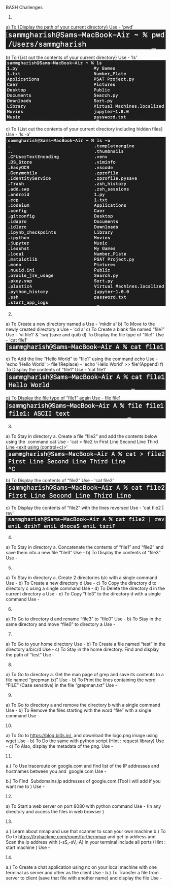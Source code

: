 BASH Challenges

1. 
a) To {Display the path of your current directory} Use - 'pwd'
![output](Screenshots/1a.png)

b) To {List out the contents of your current directory} Use - 'ls'
![output](Screenshots/1b.png)

c) To {List out the contents of your current directory including hidden files} Use - 'ls -a'
![output](Screenshots/1c.png)

2. 
a) To Create a new directory named a Use - 'mkdir a'
b) To Move to the newly created directory a Use - 'cd a'
c) To Create a blank file named “file1” Use - 'vi file1' & ':wq'(save and quit)
d) To Display the file type of “file1” Use - 'cat file1'
![output](Screenshots/2d.png)

e) To Add the line “Hello World” to “file1” using the command echo Use - 'echo 'Hello World' > file'(Replace)
                                                                       - 'echo 'Hello World' >> file'(Append)
f) To Display the contents of “file1” Use - 'cat file1'
![output](Screenshots/2f.png)

g) To Display the file type of “file1” again Use - file file1
![output](Screenshots/2g.png)

3. 
a) To Stay in directory a. Create a file “file2” and add the contents below using the  command cat Use - 'cat > file2 \n First Line Second Line Third Line <exit using (control+c)>'
![output](Screenshots/3a.png)

b) To Display the contents of “file2” Use - 'cat file2'
![output](Screenshots/3b.png)

c) To Display the contents of “file2” with the lines reversed Use - 'cat file2 | rev'
![output](Screenshots/3c.png)

4. 
a) To Stay in directory a. Concatenate the contents of “file1” and “file2” and save them into a new file “file3” Use - 
b) To Display the contents of “file3” Use - 

5. 
a) To Stay in directory a. Create 2 directories b/c with a single command Use - 
b) To Create a new directory d Use - 
c) To Copy the directory d to directory c using a single command Use - 
d) To Delete the directory d in the current directory a Use - 
e) To Copy “file3” to the directory d with a single command Use - 

6. 
a) To Go to directory d and rename “file3” to “file0” Use - 
b) To Stay in the same directory and move “file0” to directory a Use - 

7. 
a) To Go to your home directory Use - 
b) To Create a file named “test” in the directory a/b/c/d Use - 
c) To Stay in the home directory. Find and display the path of “test” Use - 

8. 
a) To Go to directory a. Get the man page of grep and save its contents to a file named “grepman.txt” Use - 
b) To Print the lines containing the word “FILE” (Case sensitive) in the file “grepman.txt” Use - 

9. 
a) To Go to directory a and remove the directory b with a single command Use - 
b) To Remove the files starting with the word “file” with a single command Use - 

10. 
a) To Go to https://blog.bi0s.in/  and download the logo.png image using wget Use - 
b) To Do the same with python script (Hint : request library) Use - 
c) To Also, display the metadata of the png. Use - 

11. 
a.) To Use traceroute on google.com and find list of the IP addresses and hostnames between you and  google.com Use - 

b.) To Find  Subdomains,ip addresses of google.com (Tool i will add if you want me to ) Use - 

12. 
a) To Start a web server on port 8080 with python command Use - 
(In any directory and access the files in web browser )

13. 
a.) Learn about nmap and use that scanner to scan your own machine
b.) To Go to https://tryhackme.com/room/furthernmap and get ip address and Scan the ip address with (-sS,-sV,-A) in your terminal include all ports (Hint : start machine ) Use - 

14. 
a.) To Create a chat application using nc on your local machine with one terminal as server and other as the client Use - 
b.) To Transfer a file from server to client (save that file with another name) and display the file Use - 